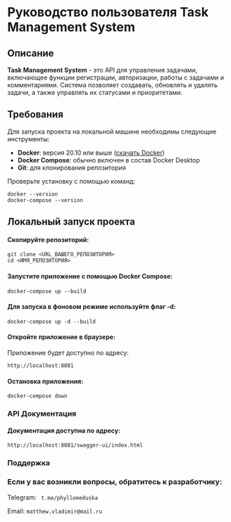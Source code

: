 # Руководство пользователя Task Management System

## Описание

**Task Management System** - это API для управления задачами, включающее функции регистрации, авторизации, работы с задачами и комментариями. Система позволяет создавать, обновлять и удалять задачи, а также управлять их статусами и приоритетами.

## Требования

Для запуска проекта на локальной машине необходимы следующие инструменты:

- **Docker**: версия 20.10 или выше ([скачать Docker](https://www.docker.com/get-started))
- **Docker Compose**: обычно включен в состав Docker Desktop
- **Git**: для клонирования репозитория

Проверьте установку с помощью команд:

```
docker --version
docker-compose --version
```

## Локальный запуск проекта
#### Скопируйте репозиторий:

```
git clone <URL_ВАШЕГО_РЕПОЗИТОРИЯ>
cd <ИМЯ_РЕПОЗИТОРИЯ>
```
#### Запустите приложение с помощью Docker Compose:

```
docker-compose up --build
```
#### Для запуска в фоновом режиме используйте флаг -d:

```
docker-compose up -d --build
```
#### Откройте приложение в браузере:

Приложение будет доступно по адресу:

```
http://localhost:8081
```
#### Остановка приложения:

```
docker-compose down
```

### API Документация

#### Документация доступна по адресу:

```
http://localhost:8081/swagger-ui/index.html
```

### Поддержка
### Если у вас возникли вопросы, обратитесь к разработчику:

Telegram: ``` t.me/phyllomeduska```

Email: ```matthew.vladimir@mail.ru```